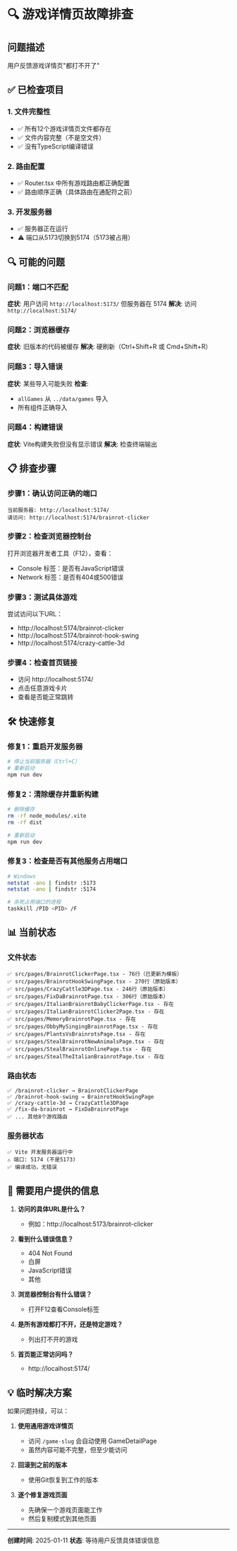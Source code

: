 # 🔍 游戏详情页故障排查

## 问题描述
用户反馈游戏详情页"都打不开了"

## ✅ 已检查项目

### 1. 文件完整性
- ✅ 所有12个游戏详情页文件都存在
- ✅ 文件内容完整（不是空文件）
- ✅ 没有TypeScript编译错误

### 2. 路由配置
- ✅ Router.tsx 中所有游戏路由都正确配置
- ✅ 路由顺序正确（具体路由在通配符之前）

### 3. 开发服务器
- ✅ 服务器正在运行
- ⚠️ 端口从5173切换到5174（5173被占用）

## 🔍 可能的问题

### 问题1：端口不匹配
**症状**: 用户访问 `http://localhost:5173/` 但服务器在 5174
**解决**: 访问 `http://localhost:5174/`

### 问题2：浏览器缓存
**症状**: 旧版本的代码被缓存
**解决**: 硬刷新（Ctrl+Shift+R 或 Cmd+Shift+R）

### 问题3：导入错误
**症状**: 某些导入可能失败
**检查**: 
- `allGames` 从 `../data/games` 导入
- 所有组件正确导入

### 问题4：构建错误
**症状**: Vite构建失败但没有显示错误
**解决**: 检查终端输出

## 📋 排查步骤

### 步骤1：确认访问正确的端口
```
当前服务器: http://localhost:5174/
请访问: http://localhost:5174/brainrot-clicker
```

### 步骤2：检查浏览器控制台
打开浏览器开发者工具（F12），查看：
- Console 标签：是否有JavaScript错误
- Network 标签：是否有404或500错误

### 步骤3：测试具体游戏
尝试访问以下URL：
- http://localhost:5174/brainrot-clicker
- http://localhost:5174/brainrot-hook-swing
- http://localhost:5174/crazy-cattle-3d

### 步骤4：检查首页链接
- 访问 http://localhost:5174/
- 点击任意游戏卡片
- 查看是否能正常跳转

## 🛠️ 快速修复

### 修复1：重启开发服务器
```bash
# 停止当前服务器（Ctrl+C）
# 重新启动
npm run dev
```

### 修复2：清除缓存并重新构建
```bash
# 删除缓存
rm -rf node_modules/.vite
rm -rf dist

# 重新启动
npm run dev
```

### 修复3：检查是否有其他服务占用端口
```bash
# Windows
netstat -ano | findstr :5173
netstat -ano | findstr :5174

# 杀死占用端口的进程
taskkill /PID <PID> /F
```

## 📊 当前状态

### 文件状态
```
✅ src/pages/BrainrotClickerPage.tsx - 76行（已更新为模板）
✅ src/pages/BrainrotHookSwingPage.tsx - 270行（原始版本）
✅ src/pages/CrazyCattle3DPage.tsx - 246行（原始版本）
✅ src/pages/FixDaBrainrotPage.tsx - 306行（原始版本）
✅ src/pages/ItalianBrainrotBabyClickerPage.tsx - 存在
✅ src/pages/ItalianBrainrotClicker2Page.tsx - 存在
✅ src/pages/MemoryBrainrotPage.tsx - 存在
✅ src/pages/ObbyMySingingBrainrotPage.tsx - 存在
✅ src/pages/PlantsVsBrainrotsPage.tsx - 存在
✅ src/pages/StealBrainrotNewAnimalsPage.tsx - 存在
✅ src/pages/StealBrainrotOnlinePage.tsx - 存在
✅ src/pages/StealTheItalianBrainrotPage.tsx - 存在
```

### 路由状态
```
✅ /brainrot-clicker → BrainrotClickerPage
✅ /brainrot-hook-swing → BrainrotHookSwingPage
✅ /crazy-cattle-3d → CrazyCattle3DPage
✅ /fix-da-brainrot → FixDaBrainrotPage
✅ ... 其他8个游戏路由
```

### 服务器状态
```
✅ Vite 开发服务器运行中
⚠️ 端口: 5174 (不是5173)
✅ 编译成功，无错误
```

## 🎯 需要用户提供的信息

1. **访问的具体URL是什么？**
   - 例如：http://localhost:5173/brainrot-clicker

2. **看到什么错误信息？**
   - 404 Not Found
   - 白屏
   - JavaScript错误
   - 其他

3. **浏览器控制台有什么错误？**
   - 打开F12查看Console标签

4. **是所有游戏都打不开，还是特定游戏？**
   - 列出打不开的游戏

5. **首页能正常访问吗？**
   - http://localhost:5174/

## 💡 临时解决方案

如果问题持续，可以：

1. **使用通用游戏详情页**
   - 访问 `/game-slug` 会自动使用 GameDetailPage
   - 虽然内容可能不完整，但至少能访问

2. **回滚到之前的版本**
   - 使用Git恢复到工作的版本

3. **逐个修复游戏页面**
   - 先确保一个游戏页面能工作
   - 然后复制模式到其他页面

---

**创建时间**: 2025-01-11
**状态**: 等待用户反馈具体错误信息

